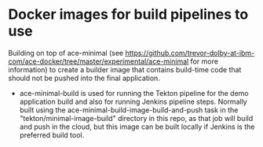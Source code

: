 # Docker images for build pipelines to use

Building on top of ace-minimal (see https://github.com/trevor-dolby-at-ibm-com/ace-docker/tree/master/experimental/ace-minimal
for more information) to create a builder image that contains build-time code that should not be pushed into the final application.

- ace-minimal-build is used for running the Tekton pipeline for the demo application build and also for running Jenkins
  pipeline steps. Normally built using the ace-minimal-build-image-build-and-push task in the "tekton/minimal-image-build"
  directory in this repo, as that job will build and push in the cloud, but this image can be built locally if Jenkins
  is the preferred build tool.
